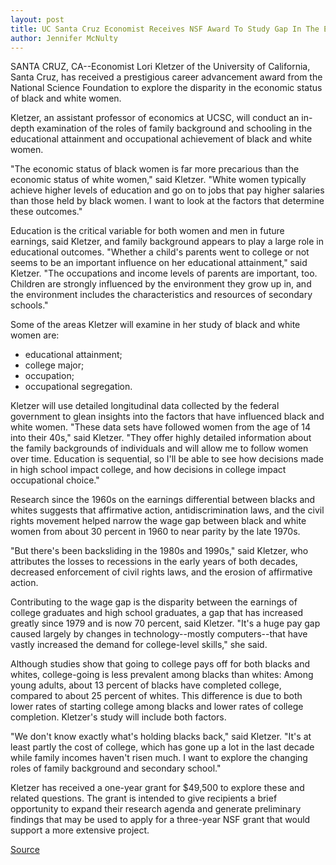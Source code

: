 ```yaml
---
layout: post
title: UC Santa Cruz Economist Receives NSF Award To Study Gap In The Economic Status Of Black And White Women
author: Jennifer McNulty
---
```


SANTA CRUZ, CA--Economist Lori Kletzer of the University of California,  Santa Cruz, has received a prestigious career advancement award from the  National Science Foundation to explore the disparity in the economic status  of black and white women.

Kletzer, an assistant professor of economics at UCSC, will conduct an  in-depth examination of the roles of family background and schooling in the  educational attainment and occupational achievement of black and white  women.

"The economic status of black women is far more precarious than the  economic status of white women," said Kletzer. "White women typically  achieve higher levels of education and go on to jobs that pay higher salaries  than those held by black women. I want to look at the factors that determine  these outcomes."

Education is the critical variable for both women and men in future  earnings, said Kletzer, and family background appears to play a large role in  educational outcomes. "Whether a child's parents went to college or not  seems to be an important influence on her educational attainment," said  Kletzer. "The occupations and income levels of parents are important, too.  Children are strongly influenced by the environment they grow up in, and the  environment includes the characteristics and resources of secondary  schools."

Some of the areas Kletzer will examine in her study of black and white  women are:
* educational attainment;
* college major;
* occupation;
* occupational segregation.

Kletzer will use detailed longitudinal data collected by the federal  government to glean insights into the factors that have influenced black and  white women. "These data sets have followed women from the age of 14 into  their 40s," said Kletzer. "They offer highly detailed information about the  family backgrounds of individuals and will allow me to follow women over  time. Education is sequential, so I'll be able to see how decisions made in  high school impact college, and how decisions in college impact occupational  choice."

Research since the 1960s on the earnings differential between blacks  and whites suggests that affirmative action, antidiscrimination laws, and  the civil rights movement helped narrow the wage gap between black and  white women from about 30 percent in 1960 to near parity by the late  1970s.

"But there's been backsliding in the 1980s and 1990s," said Kletzer,  who attributes the losses to recessions in the early years of both decades,  decreased enforcement of civil rights laws, and the erosion of affirmative  action.

Contributing to the wage gap is the disparity between the earnings of  college graduates and high school graduates, a gap that has increased greatly  since 1979 and is now 70 percent, said Kletzer. "It's a huge pay gap caused  largely by changes in technology--mostly computers--that have vastly  increased the demand for college-level skills," she said.

Although studies show that going to college pays off for both blacks  and whites, college-going is less prevalent among blacks than whites:  Among young adults, about 13 percent of blacks have completed college,  compared to about 25 percent of whites. This difference is due to both lower  rates of starting college among blacks and lower rates of college  completion. Kletzer's study will include both factors.

"We don't know exactly what's holding blacks back," said Kletzer. "It's  at least partly the cost of college, which has gone up a lot in the last decade  while family incomes haven't risen much. I want to explore the changing  roles of family background and secondary school."

Kletzer has received a one-year grant for $49,500 to explore these and  related questions. The grant is intended to give recipients a brief  opportunity to expand their research agenda and generate preliminary  findings that may be used to apply for a three-year NSF grant that would  support a more extensive project.

[Source](http://www1.ucsc.edu/news_events/press_releases/archive/97-98/01-98/010698-UCSC_economist_Lori.html "Permalink to 010698-UCSC_economist_Lori")
